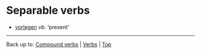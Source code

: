 # Separable verbs

- [vorlegen](v/vo/vorlegen.md) *vb.* ‘present’

----

Back up to: [Compound verbs](compoundVerbs.md) | [Verbs](index.md) | [Top](../index.md)
